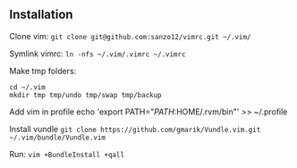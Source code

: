 ## Installation

Clone vim:
`git clone git@github.com:sanzo12/vimrc.git ~/.vim/`

Symlink vimrc:
`ln -nfs ~/.vim/.vimrc ~/.vimrc`

Make tmp folders:
```
cd ~/.vim
mkdir tmp tmp/undo tmp/swap tmp/backup
```

Add vim in profile
echo 'export PATH="$PATH:$HOME/.rvm/bin"' >> ~/.profile

Install vundle
`git clone https://github.com/gmarik/Vundle.vim.git ~/.vim/bundle/Vundle.vim`

Run:
`vim +BundleInstall +qall`
